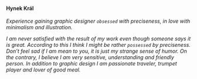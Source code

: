 #### Hynek Král ####

*Experience gaining graphic designer*
*`obsessed`*
*with preciseness, in love with minimalism and illustration.*

*I am never satisfied with the result of my work even though someone says it is great. According to this I think I might be rather*
*`possessed`*
*by preciseness. Don’t feel sad if I am mean to you, it is just my strange sense of humor. On the contrary, I believe I am very sensitive, understanding and friendly person. In addition to graphic design I am passionate traveler, trumpet player and lover of good meal.*
